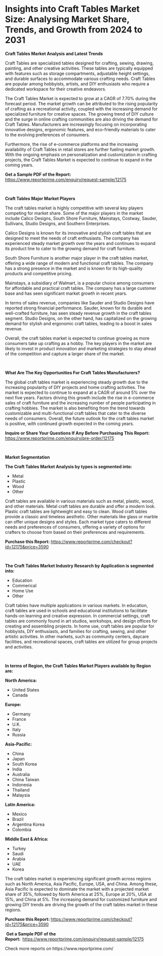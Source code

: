 <p><h1>Insights into Craft Tables Market Size: Analysing Market Share, Trends, and Growth from 2024 to 2031</h1></p><p><strong>Craft Tables Market Analysis and Latest Trends</strong></p>
<p><p>Craft Tables are specialized tables designed for crafting, sewing, drawing, painting, and other creative activities. These tables are typically equipped with features such as storage compartments, adjustable height settings, and durable surfaces to accommodate various crafting needs. Craft Tables are popular among hobbyists, artists, and DIY enthusiasts who require a dedicated workspace for their creative endeavors.</p><p>The Craft Tables Market is expected to grow at a CAGR of 7.70% during the forecast period. The market growth can be attributed to the rising popularity of crafting as a recreational activity, coupled with the increasing demand for specialized furniture for creative spaces. The growing trend of DIY culture and the surge in online crafting communities are also driving the demand for Craft Tables. Manufacturers are increasingly focusing on incorporating innovative designs, ergonomic features, and eco-friendly materials to cater to the evolving preferences of consumers.</p><p>Furthermore, the rise of e-commerce platforms and the increasing availability of Craft Tables in retail stores are further fueling market growth. With the ongoing emphasis on personalization and customization in crafting projects, the Craft Tables Market is expected to continue to expand in the coming years.</p></p>
<p><strong>Get a Sample PDF of the Report:&nbsp;</strong> <a href="https://www.reportprime.com/enquiry/request-sample/12175">https://www.reportprime.com/enquiry/request-sample/12175</a></p>
<p>&nbsp;</p>
<p><strong>Craft Tables Major Market Players</strong></p>
<p><p>The craft tables market is highly competitive with several key players competing for market share. Some of the major players in the market include Calico Designs, South Shore Furniture, Mainstays, Costway, Sauder, Sullivans, Studio Designs, and Southern Enterprises.</p><p>Calico Designs is known for its innovative and stylish craft tables that are designed to meet the needs of craft enthusiasts. The company has experienced steady market growth over the years and continues to expand its product line to cater to the growing demand for craft furniture.</p><p>South Shore Furniture is another major player in the craft tables market, offering a wide range of modern and functional craft tables. The company has a strong presence in the market and is known for its high-quality products and competitive pricing.</p><p>Mainstays, a subsidiary of Walmart, is a popular choice among consumers for affordable and practical craft tables. The company has a large customer base and has seen significant market growth in recent years.</p><p>In terms of sales revenue, companies like Sauder and Studio Designs have reported strong financial performance. Sauder, known for its durable and well-crafted furniture, has seen steady revenue growth in the craft tables segment. Studio Designs, on the other hand, has capitalized on the growing demand for stylish and ergonomic craft tables, leading to a boost in sales revenue.</p><p>Overall, the craft tables market is expected to continue growing as more consumers take up crafting as a hobby. The key players in the market are likely to invest in product innovation and marketing strategies to stay ahead of the competition and capture a larger share of the market.</p></p>
<p>&nbsp;</p>
<p><strong>What Are The Key Opportunities For Craft Tables Manufacturers?</strong></p>
<p><p>The global craft tables market is experiencing steady growth due to the increasing popularity of DIY projects and home crafting activities. The market is expected to continue to expand at a CAGR of around 5% over the next five years. Factors driving this growth include the rise in e-commerce sales of craft furniture and the increasing number of people participating in crafting hobbies. The market is also benefiting from the trend towards customizable and multi-functional craft tables that cater to the diverse needs of consumers. Overall, the future outlook for the craft tables market is positive, with continued growth expected in the coming years.</p></p>
<p><strong>Inquire or Share Your Questions If Any Before Purchasing This Report:</strong> <a href="https://www.reportprime.com/enquiry/pre-order/12175">https://www.reportprime.com/enquiry/pre-order/12175</a></p>
<p>&nbsp;</p>
<p><strong>Market Segmentation</strong></p>
<p><strong>The Craft Tables Market Analysis by types is segmented into:</strong></p>
<p><ul><li>Metal</li><li>Plastic</li><li>Wood</li><li>Other</li></ul></p>
<p><p>Craft tables are available in various materials such as metal, plastic, wood, and other materials. Metal craft tables are durable and offer a modern look. Plastic craft tables are lightweight and easy to clean. Wood craft tables provide a classic and timeless aesthetic. Other materials like glass or marble can offer unique designs and styles. Each market type caters to different needs and preferences of consumers, offering a variety of options for crafters to choose from based on their preferences and requirements.</p></p>
<p><strong>Purchase this Report:&nbsp;</strong><a href="https://www.reportprime.com/checkout?id=12175&price=3590">https://www.reportprime.com/checkout?id=12175&price=3590</a></p>
<p>&nbsp;</p>
<p><strong>The Craft Tables Market Industry Research by Application is segmented into:</strong></p>
<p><ul><li>Education</li><li>Commerical</li><li>Home Use</li><li>Other</li></ul></p>
<p><p>Craft tables have multiple applications in various markets. In education, craft tables are used in schools and educational institutions to facilitate hands-on learning and creative expression. In commercial settings, craft tables are commonly found in art studios, workshops, and design offices for creating and assembling projects. In home use, craft tables are popular for hobbyists, DIY enthusiasts, and families for crafting, sewing, and other artistic activities. In other markets, such as community centers, daycare facilities, and recreational spaces, craft tables are utilized for group projects and activities.</p></p>
<p>&nbsp;</p>
<p><strong>In terms of Region, the Craft Tables Market Players available by Region are:</strong></p>
<p>
    <p> <strong> North America: </strong>
        <ul>
            <li>United States</li>
            <li>Canada</li>
        </ul>
        </p> 
    <p> <strong> Europe: </strong>
        <ul>
            <li>Germany</li>
            <li>France</li>
            <li>U.K.</li>
            <li>Italy</li>
            <li>Russia</li>
        </ul>
        </p> 
    <p> <strong> Asia-Pacific: </strong>
        <ul>
            <li>China</li>
            <li>Japan</li>
            <li>South Korea</li>
            <li>India</li>
            <li>Australia</li>
            <li>China Taiwan</li>
            <li>Indonesia</li>
            <li>Thailand</li>
            <li>Malaysia</li>
        </ul>
        </p> 
    <p> <strong> Latin America: </strong>
        <ul>
            <li>Mexico</li>
            <li>Brazil</li>
            <li>Argentina Korea</li>
            <li>Colombia</li>
        </ul>
        </p> 
    <p> <strong> Middle East & Africa: </strong>
        <ul>
            <li>Turkey</li>
            <li>Saudi</li>
            <li>Arabia</li>
            <li>UAE</li>
            <li>Korea</li>
        </ul>
    </p>
    </p>
<p><p>The craft tables market is experiencing significant growth across regions such as North America, Asia Pacific, Europe, USA, and China. Among these, Asia Pacific is expected to dominate the market with a projected market share of 35%, followed by North America at 25%, Europe at 20%, USA at 15%, and China at 5%. The increasing demand for customized furniture and growing DIY trends are driving the growth of the craft tables market in these regions.</p></p>
<p><strong>Purchase this Report: </strong><a href="https://www.reportprime.com/checkout?id=12175&price=3590">https://www.reportprime.com/checkout?id=12175&price=3590</a></p>
<p>&nbsp;<strong>Get a Sample PDF of the Report:&nbsp;&nbsp;</strong><a href="https://www.reportprime.com/enquiry/request-sample/12175">https://www.reportprime.com/enquiry/request-sample/12175</a></p>
<p><strong></strong></p>
<p>Check more reports on https://www.reportprime.com/</p>